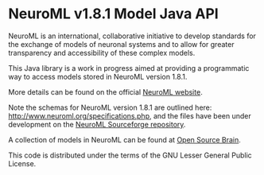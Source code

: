 NeuroML v1.8.1 Model Java API
=============================

NeuroML is an international, collaborative initiative to develop standards for the exchange of models of neuronal systems and to 
allow for greater transparency and accessibility of these complex models.

This Java library is a work in progress aimed at providing a programmatic way to access models stored in NeuroML version 1.8.1.

More details can be found on the official [NeuroML website](http://www.neuroml.org). 

Note the schemas for NeuroML version 1.8.1 are outlined here: http://www.neuroml.org/specifications.php, 
and the files have been under development on the [NeuroML Sourceforge repository](https://sourceforge.net/p/neuroml/code/HEAD/tree/trunk/web/NeuroMLFiles/Schemata/v1.8.1/). 

A collection of models in NeuroML can be found at [Open Source Brain](http://www.opensourcebrain.org).

This code is distributed under the terms of the GNU Lesser General Public License.
